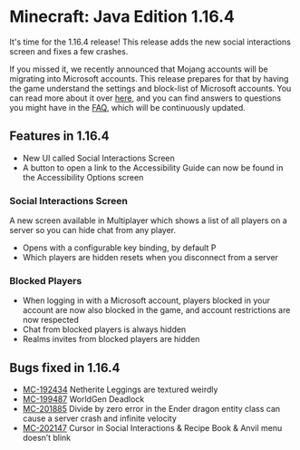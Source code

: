 # Minecraft: Java Edition 1.16.4

It's time for the 1.16.4 release! This release adds the new social interactions screen and fixes a few crashes.

If you missed it, we recently announced that Mojang accounts will be migrating into Microsoft accounts. This release prepares for that by having the game understand the settings and block-list of Microsoft accounts. You can read more about it over [here](https://www.minecraft.net/article/java-edition-moving-house), and you can find answers to questions you might have in the [FAQ](https://help.minecraft.net/hc/en-us/articles/360050865492), which will be continuously updated.

## Features in 1.16.4

-   New UI called Social Interactions Screen
-   A button to open a link to the Accessibility Guide can now be found in the Accessibility Options screen

### Social Interactions Screen

A new screen available in Multiplayer which shows a list of all players on a server so you can hide chat from any player.

-   Opens with a configurable key binding, by default P
-   Which players are hidden resets when you disconnect from a server

### Blocked Players

-   When logging in with a Microsoft account, players blocked in your account are now also blocked in the game, and account restrictions are now respected
-   Chat from blocked players is always hidden
-   Realms invites from blocked players are hidden

## Bugs fixed in 1.16.4

-   [MC-192434](https://bugs.mojang.com/browse/MC-192434) Netherite Leggings are textured weirdly
-   [MC-199487](https://bugs.mojang.com/browse/MC-199487) WorldGen Deadlock
-   [MC-201885](https://bugs.mojang.com/browse/MC-201885) Divide by zero error in the Ender dragon entity class can cause a server crash and infinite velocity
-   [MC-202147](https://bugs.mojang.com/browse/MC-202147) Cursor in Social Interactions & Recipe Book & Anvil menu doesn’t blink